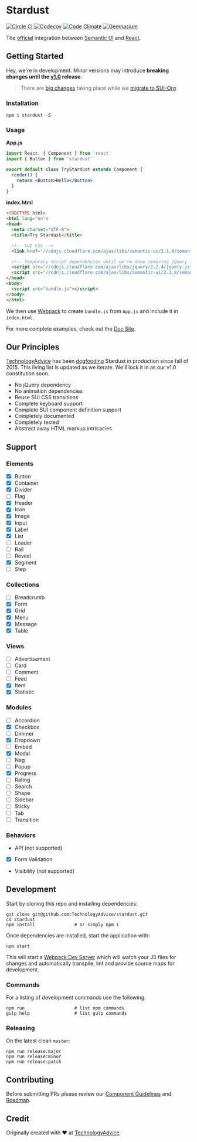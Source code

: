 # Stardust
[![Circle CI](https://img.shields.io/circleci/project/TechnologyAdvice/stardust/master.svg?style=flat-square)](https://circleci.com/gh/TechnologyAdvice/stardust/tree/master)
[![Codecov](https://img.shields.io/codecov/c/github/TechnologyAdvice/stardust/master.svg?style=flat-square)](https://codecov.io/gh/TechnologyAdvice/stardust)
[![Code Climate](https://img.shields.io/codeclimate/github/TechnologyAdvice/stardust.svg?style=flat-square)](https://codeclimate.com/github/TechnologyAdvice/stardust)
[![Gemnasium](https://img.shields.io/gemnasium/TechnologyAdvice/stardust.svg?style=flat-square)](https://gemnasium.com/TechnologyAdvice/stardust)

The [official][8] integration between [Semantic UI][5] and [React][3].

## Getting Started
Hey, we're in development. Minor versions may introduce **breaking changes until the [v1.0][6] release**.

>There are [big changes][11] taking place while we [migrate to SUI-Org][12].

### Installation

    npm i stardust -S

### Usage

**App.js**

```jsx
import React, { Component } from 'react'
import { Button } from 'stardust'

export default class TryStardust extends Component {
  render() {
    return <Button>Hello</Button>
  }
}
```

**index.html**

```html
<!DOCTYPE html>
<html lang="en">
<head>
  <meta charset="UTF-8">
  <title>Try Stardust</title>

  <!-- SUI CSS -->
  <link href="//cdnjs.cloudflare.com/ajax/libs/semantic-ui/2.1.8/semantic.css" rel="stylesheet">

  <!-- Temporary script dependencies until we're done removing jQuery -->
  <script src="//cdnjs.cloudflare.com/ajax/libs/jquery/2.2.4/jquery.js"></script>
  <script src="//cdnjs.cloudflare.com/ajax/libs/semantic-ui/2.1.8/semantic.js"></script>
</head>
<body>
  <script src="bundle.js"></script>
</body>
</html>
```

We then use [Webpack][13] to create `bundle.js` from `App.js` and include it in `index.html`.

For more complete examples, check out the [Doc Site][2].

## Our Principles

[TechnologyAdvice][9] has been [dogfooding][10] Stardust in production since fall of 2015.  This living list is updated as we iterate.  We'll lock it in as our v1.0 constitution soon.

- No jQuery dependency
- No animation dependencies
- Reuse SUI CSS transitions
- Complete keyboard support
- Complete SUI component definition support
- Completely documented
- Completely tested
- Abstract away HTML markup intricacies

## Support

### Elements

- [x] Button
- [x] Container
- [x] Divider
- [ ] Flag
- [x] Header
- [x] Icon
- [x] Image
- [x] Input
- [x] Label
- [x] List
- [ ] Loader
- [ ] Rail
- [ ] Reveal
- [x] Segment
- [ ] Step

### Collections

- [ ] Breadcrumb
- [x] Form
- [x] Grid
- [x] Menu
- [x] Message
- [x] Table

### Views

- [ ] Advertisement
- [ ] Card
- [ ] Comment
- [ ] Feed
- [x] Item
- [x] Statistic

### Modules

- [ ] Accordion
- [x] Checkbox
- [ ] Dimmer
- [x] Dropdown
- [ ] Embed
- [x] Modal
- [ ] Nag
- [ ] Popup
- [x] Progress
- [ ] Rating
- [ ] Search
- [ ] Shape
- [ ] Sidebar
- [ ] Sticky
- [ ] Tab
- [ ] Transition

### Behaviors

- API (not supported)
- [x] Form Validation
- Visibility (not supported)

## Development

Start by cloning this repo and installing dependencies:

    git clone git@github.com:TechnologyAdvice/stardust.git
    cd stardust
    npm install               # or simply npm i

Once dependencies are installed, start the application with:

    npm start

This will start a [Webpack Dev Server][7] which will watch your JS files for changes and automatically transpile, lint and provide source maps for development.

### Commands

For a listing of development commands use the following:

    npm run                   # list npm commands 
    gulp help                 # list gulp commands

### Releasing

On the latest clean `master`:

    npm run release:major
    npm run release:minor
    npm run release:patch

## Contributing

Before submitting PRs please review our [Component Guidelines][1] and [Roadmap][4].

## Credit

Originally created with :heart: at [TechnologyAdvice][9].


[1]: https://github.com/TechnologyAdvice/stardust/blob/master/docs/app/ComponentGuidelines.md
[2]: https://technologyadvice.github.io/stardust/
[3]: https://facebook.github.io/react/
[4]: https://github.com/TechnologyAdvice/stardust/blob/master/ROADMAP.md
[5]: http://semantic-ui.com/
[6]: https://github.com/TechnologyAdvice/stardust/blob/master/ROADMAP.md#v1.0
[7]: https://github.com/webpack/webpack-dev-server/
[8]: https://github.com/TechnologyAdvice/stardust/issues/243
[9]: https://github.com/TechnologyAdvice
[10]: https://en.wikipedia.org/wiki/Eating_your_own_dog_food
[11]: https://github.com/TechnologyAdvice/stardust/issues/247
[12]: https://github.com/TechnologyAdvice/stardust/issues/243
[13]: https://webpack.github.io
